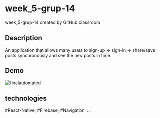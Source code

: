 # week_5-grup-14
week_5-grup-14 created by GitHub Classroom

## Description
An application that allows many users to sign-up -> sign-in -> share/save posts synchronously and see the new posts in time.

## Demo
![finalautomated](https://user-images.githubusercontent.com/48028666/106316248-764b1c00-627d-11eb-85f0-a2ae0baec61a.gif)

## technologies
#React-Native, #Firebase, #Navigation,  ...  
